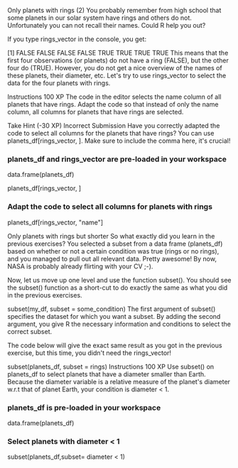Only planets with rings (2)
You probably remember from high school that some planets in our solar system have rings and others do not. Unfortunately you can not recall their names. Could R help you out?

If you type rings_vector in the console, you get:

[1] FALSE FALSE FALSE FALSE  TRUE  TRUE  TRUE  TRUE
This means that the first four observations (or planets) do not have a ring (FALSE), but the other four do (TRUE). However, you do not get a nice overview of the names of these planets, their diameter, etc. Let's try to use rings_vector to select the data for the four planets with rings.

Instructions
100 XP
The code in the editor selects the name column of all planets that have rings. Adapt the code so that instead of only the name column, all columns for planets that have rings are selected.



Take Hint (-30 XP)
Incorrect Submission
Have you correctly adapted the code to select all columns for the planets that have rings? You can use planets_df[rings_vector, ]. Make sure to include the comma here, it's crucial!


### planets_df and rings_vector are pre-loaded in your workspace
data.frame(planets_df)

planets_df[rings_vector, ]
### Adapt the code to select all columns for planets with rings
planets_df[rings_vector, "name"]


Only planets with rings but shorter
So what exactly did you learn in the previous exercises? You selected a subset from a data frame (planets_df) based on whether or not a certain condition was true (rings or no rings), and you managed to pull out all relevant data. Pretty awesome! By now, NASA is probably already flirting with your CV ;-).

Now, let us move up one level and use the function subset(). You should see the subset() function as a short-cut to do exactly the same as what you did in the previous exercises.

subset(my_df, subset = some_condition)
The first argument of subset() specifies the dataset for which you want a subset. By adding the second argument, you give R the necessary information and conditions to select the correct subset.

The code below will give the exact same result as you got in the previous exercise, but this time, you didn't need the rings_vector!

subset(planets_df, subset = rings)
Instructions
100 XP
Use subset() on planets_df to select planets that have a diameter smaller than Earth. Because the diameter variable is a relative measure of the planet's diameter w.r.t that of planet Earth, your condition is diameter < 1.

### planets_df is pre-loaded in your workspace
data.frame(planets_df)
### Select planets with diameter < 1
subset(planets_df,subset= diameter < 1)

